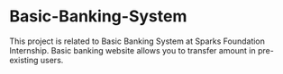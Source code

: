 # Basic-Banking-System
This project is related to Basic Banking System at Sparks Foundation Internship. Basic banking website allows you to transfer amount in pre-existing users.
